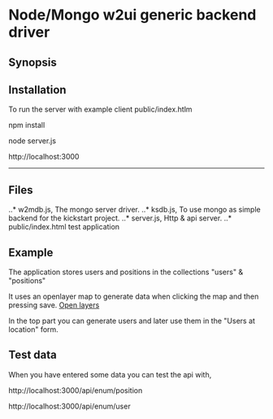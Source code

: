 
# Node/Mongo w2ui generic backend driver

## Synopsis


## Installation

To run the server with example client public/index.htlm

npm install

node server.js

http://localhost:3000

---------------------------------------------

## Files

..* w2mdb.js, The mongo server driver. 
..* ksdb.js,  To use mongo as simple backend for the kickstart project.
..* server.js, Http & api server. 
..* public/index.html test application

## Example

The application stores users and positions in the collections 
"users" & "positions"

It uses an openlayer map to generate data when clicking the map 
and then pressing save. [Open layers](http://openlayers.org/)

In the top part you can generate users and later use them in the
"Users at location" form.


## Test data

When you have entered some data you can test the api with,

http://localhost:3000/api/enum/position

http://localhost:3000/api/enum/user

